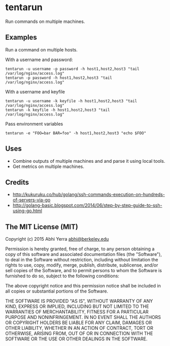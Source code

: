 # tentarun

Run commands on multiple machines.

## Examples

Run a command on multiple hosts.

With a username and password:

    tentarun -u username -p password -h host1,host2,host3 "tail /var/log/nginx/access.log"
    tentarun -p password -h host1,host2,host3 "tail /var/log/nginx/access.log"

With a username and keyfile

    tentarun -u username -k keyfile -h host1,host2,host3 "tail /var/log/nginx/access.log"
    tentarun -k keyfile -h host1,host2,host3 "tail /var/log/nginx/access.log"

Pass environment variables

    tentarun -e "FOO=bar BAR=foo" -h host1,host2,host3 "echo $FOO"

## Uses

 - Combine outputs of multiple machines and and parse it using
   local tools.
 - Get metrics on multiple machines.

## Credits

 - http://kukuruku.co/hub/golang/ssh-commands-execution-on-hundreds-of-servers-via-go
 - http://golang-basic.blogspot.com/2014/06/step-by-step-guide-to-ssh-using-go.html


## The MIT License (MIT)

Copyright (c) 2015 Abhi Yerra <abhi@berkeley.edu>

Permission is hereby granted, free of charge, to any person obtaining a copy
of this software and associated documentation files (the "Software"), to deal
in the Software without restriction, including without limitation the rights
to use, copy, modify, merge, publish, distribute, sublicense, and/or sell
copies of the Software, and to permit persons to whom the Software is
furnished to do so, subject to the following conditions:

The above copyright notice and this permission notice shall be included in
all copies or substantial portions of the Software.

THE SOFTWARE IS PROVIDED "AS IS", WITHOUT WARRANTY OF ANY KIND, EXPRESS OR
IMPLIED, INCLUDING BUT NOT LIMITED TO THE WARRANTIES OF MERCHANTABILITY,
FITNESS FOR A PARTICULAR PURPOSE AND NONINFRINGEMENT. IN NO EVENT SHALL THE
AUTHORS OR COPYRIGHT HOLDERS BE LIABLE FOR ANY CLAIM, DAMAGES OR OTHER
LIABILITY, WHETHER IN AN ACTION OF CONTRACT, TORT OR OTHERWISE, ARISING FROM,
OUT OF OR IN CONNECTION WITH THE SOFTWARE OR THE USE OR OTHER DEALINGS IN
THE SOFTWARE.
